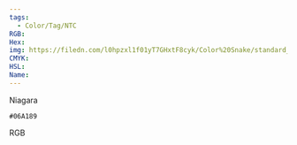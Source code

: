```yaml
---
tags:
  - Color/Tag/NTC
RGB:
Hex:
img: https://filedn.com/l0hpzxl1f01yT7GHxtF8cyk/Color%20Snake/standard_csv_to_svg/06A189.svg
CMYK:
HSL:
Name:
---
```

Niagara
```palette
#06A189
```
RGB
